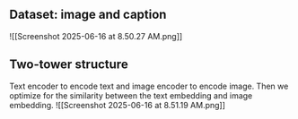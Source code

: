## Dataset: image and caption
![[Screenshot 2025-06-16 at 8.50.27 AM.png]]
## Two-tower structure
Text encoder to encode text and image encoder to encode image. Then we optimize for the similarity between the text embedding and image embedding.
![[Screenshot 2025-06-16 at 8.51.19 AM.png]]